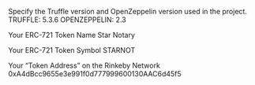 Specify the Truffle version and OpenZeppelin version used in the project.
TRUFFLE: 5.3.6
OPENZEPPELIN: 2.3

Your ERC-721 Token Name
Star Notary

Your ERC-721 Token Symbol
STARNOT

Your “Token Address” on the Rinkeby Network
0xA4dBcc9655e3e991f0d777999600130AAC6d45f5
